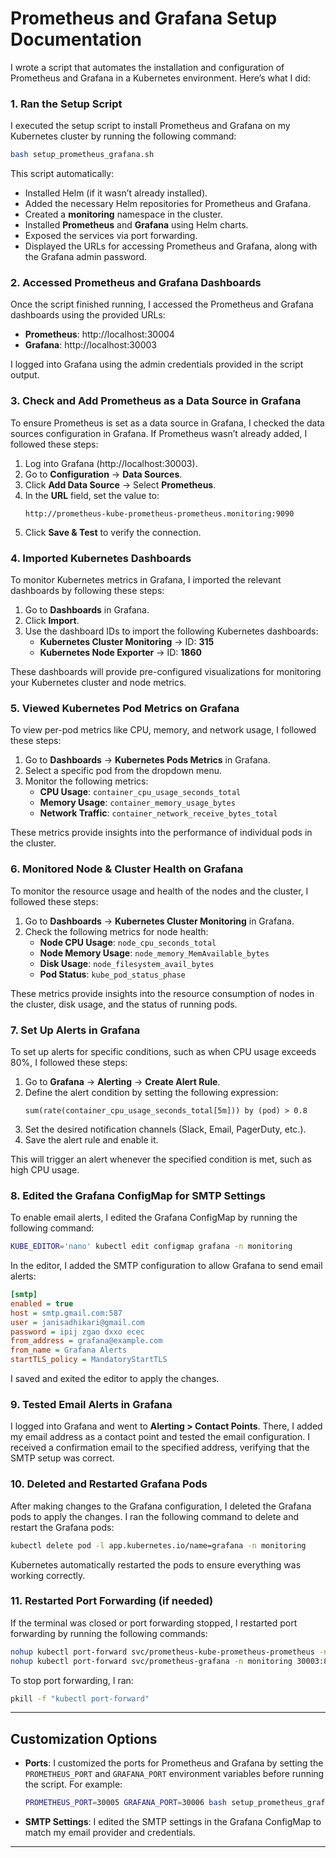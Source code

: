 
# **Prometheus and Grafana Setup Documentation**

I wrote a script that automates the installation and configuration of Prometheus and Grafana in a Kubernetes environment. Here’s what I did:

### 1. **Ran the Setup Script**

I executed the setup script to install Prometheus and Grafana on my Kubernetes cluster by running the following command:

```bash
bash setup_prometheus_grafana.sh
```

This script automatically:
- Installed Helm (if it wasn’t already installed).
- Added the necessary Helm repositories for Prometheus and Grafana.
- Created a **monitoring** namespace in the cluster.
- Installed **Prometheus** and **Grafana** using Helm charts.
- Exposed the services via port forwarding.
- Displayed the URLs for accessing Prometheus and Grafana, along with the Grafana admin password.

### 2. **Accessed Prometheus and Grafana Dashboards**

Once the script finished running, I accessed the Prometheus and Grafana dashboards using the provided URLs:

- **Prometheus**: http://localhost:30004
- **Grafana**: http://localhost:30003

I logged into Grafana using the admin credentials provided in the script output.

### 3. **Check and Add Prometheus as a Data Source in Grafana**

To ensure Prometheus is set as a data source in Grafana, I checked the data sources configuration in Grafana. If Prometheus wasn’t already added, I followed these steps:

1. Log into Grafana (http://localhost:30003).
2. Go to **Configuration** → **Data Sources**.
3. Click **Add Data Source** → Select **Prometheus**.
4. In the **URL** field, set the value to:
   ```
   http://prometheus-kube-prometheus-prometheus.monitoring:9090
   ```
5. Click **Save & Test** to verify the connection.

### 4. **Imported Kubernetes Dashboards**

To monitor Kubernetes metrics in Grafana, I imported the relevant dashboards by following these steps:

1. Go to **Dashboards** in Grafana.
2. Click **Import**.
3. Use the dashboard IDs to import the following Kubernetes dashboards:
   - **Kubernetes Cluster Monitoring** → ID: **315**
   - **Kubernetes Node Exporter** → ID: **1860**

These dashboards will provide pre-configured visualizations for monitoring your Kubernetes cluster and node metrics.

### 5. **Viewed Kubernetes Pod Metrics on Grafana**

To view per-pod metrics like CPU, memory, and network usage, I followed these steps:

1. Go to **Dashboards** → **Kubernetes Pods Metrics** in Grafana.
2. Select a specific pod from the dropdown menu.
3. Monitor the following metrics:
   - **CPU Usage**: `container_cpu_usage_seconds_total`
   - **Memory Usage**: `container_memory_usage_bytes`
   - **Network Traffic**: `container_network_receive_bytes_total`

These metrics provide insights into the performance of individual pods in the cluster.

### 6. **Monitored Node & Cluster Health on Grafana**

To monitor the resource usage and health of the nodes and the cluster, I followed these steps:

1. Go to **Dashboards** → **Kubernetes Cluster Monitoring** in Grafana.
2. Check the following metrics for node health:
   - **Node CPU Usage**: `node_cpu_seconds_total`
   - **Node Memory Usage**: `node_memory_MemAvailable_bytes`
   - **Disk Usage**: `node_filesystem_avail_bytes`
   - **Pod Status**: `kube_pod_status_phase`

These metrics provide insights into the resource consumption of nodes in the cluster, disk usage, and the status of running pods.

### 7. **Set Up Alerts in Grafana**

To set up alerts for specific conditions, such as when CPU usage exceeds 80%, I followed these steps:

1. Go to **Grafana** → **Alerting** → **Create Alert Rule**.
2. Define the alert condition by setting the following expression:
   ```prometheus
   sum(rate(container_cpu_usage_seconds_total[5m])) by (pod) > 0.8
   ```
3. Set the desired notification channels (Slack, Email, PagerDuty, etc.).
4. Save the alert rule and enable it.

This will trigger an alert whenever the specified condition is met, such as high CPU usage.

### 8. **Edited the Grafana ConfigMap for SMTP Settings**

To enable email alerts, I edited the Grafana ConfigMap by running the following command:

```bash
KUBE_EDITOR='nano' kubectl edit configmap grafana -n monitoring
```

In the editor, I added the SMTP configuration to allow Grafana to send email alerts:

```ini
[smtp]
enabled = true
host = smtp.gmail.com:587
user = janisadhikari@gmail.com
password = ipij zgao dxxo ecec
from_address = grafana@example.com
from_name = Grafana Alerts
startTLS_policy = MandatoryStartTLS
```

I saved and exited the editor to apply the changes.

### 9. **Tested Email Alerts in Grafana**

I logged into Grafana and went to **Alerting > Contact Points**. There, I added my email address as a contact point and tested the email configuration. I received a confirmation email to the specified address, verifying that the SMTP setup was correct.

### 10. **Deleted and Restarted Grafana Pods**

After making changes to the Grafana configuration, I deleted the Grafana pods to apply the changes. I ran the following command to delete and restart the Grafana pods:

```bash
kubectl delete pod -l app.kubernetes.io/name=grafana -n monitoring
```

Kubernetes automatically restarted the pods to ensure everything was working correctly.

### 11. **Restarted Port Forwarding (if needed)**

If the terminal was closed or port forwarding stopped, I restarted port forwarding by running the following commands:

```bash
nohup kubectl port-forward svc/prometheus-kube-prometheus-prometheus -n monitoring 30004:9090 > /dev/null 2>&1 &
nohup kubectl port-forward svc/prometheus-grafana -n monitoring 30003:80 > /dev/null 2>&1 &
```

To stop port forwarding, I ran:

```bash
pkill -f "kubectl port-forward"
```

---

## **Customization Options**

- **Ports**: I customized the ports for Prometheus and Grafana by setting the `PROMETHEUS_PORT` and `GRAFANA_PORT` environment variables before running the script. For example:
  ```bash
  PROMETHEUS_PORT=30005 GRAFANA_PORT=30006 bash setup_prometheus_grafana.sh
  ```

- **SMTP Settings**: I edited the SMTP settings in the Grafana ConfigMap to match my email provider and credentials.

---

